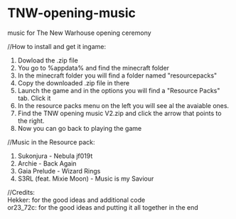 # TNW-opening-music
music for The New Warhouse opening ceremony

//How to install and get it ingame:   
  1. Dowload the .zip file
  2. You go to %appdata% and find the minecraft folder 
  3. In the minecraft folder you will find a folder named "resourcepacks"
  4. Copy the downloaded .zip file in there
  5. Launch the game and in the options you will find a "Resource Packs" tab. Click it
  6. In the resource packs menu on the left you will see al the avaiable ones.
  7. Find the TNW opening music V2.zip and click the arrow that points to the right.
  8. Now you can go back to playing the game 
  
//Music in the Resource pack:   
  1. Sukonjura - Nebula jf019t 
  2. Archie - Back Again 
  3. Gaia Prelude - Wizard Rings 
  4. S3RL (feat. Mixie Moon) - Music is my Saviour 
  
//Credits:      
    Hekker: for the good ideas and additional code  
    or23_72c: for the good ideas and putting it all together in the end 
